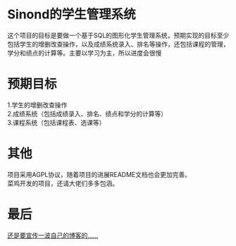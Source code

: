 # Sinond的学生管理系统
这个项目的目标是要做一个基于SQL的图形化学生管理系统，预期实现的目标至少包括学生的增删改查操作，以及成绩系统录入、排名等操作，还包括课程的管理，学分和绩点的计算等。主要以学习为主，所以进度会很慢

# 预期目标
1.学生的增删改查操作  
2.成绩系统（包括成绩录入、排名、绩点和学分的计算等）  
3.课程系统（包括课程表、选课等）  

# 其他
项目采用AGPL协议，随着项目的进展README文档也会更加完善。  
菜鸡开发的项目，还请大佬们多多包涵。  
# 最后
[还是要宣传一波自己的博客的……](https://sinon.top "Sinon的博客")